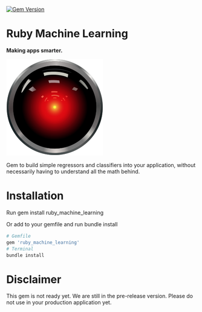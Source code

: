 [![Gem Version](https://badge.fury.io/rb/ruby_machine_learning.png)](http://badge.fury.io/rb/ruby_machine_learning)

Ruby Machine Learning
====================

**Making apps smarter.**

![alt tag](https://raw.githubusercontent.com/hsgubert/ruby_machine_learning/master/images/welcome_image.png)

Gem to build simple regressors and classifiers into your application, without necessarily having to understand all the math behind.

# Installation

Run
    gem install ruby_machine_learning

Or add to your gemfile and run bundle install

```ruby
# Gemfile
gem 'ruby_machine_learning'
# Terminal
bundle install
```

# Disclaimer
This gem is not ready yet. We are still in the pre-release version. Please do not use in your production application yet.